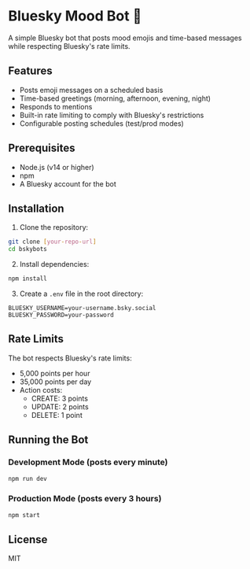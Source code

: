 # Bluesky Mood Bot 🙂

A simple Bluesky bot that posts mood emojis and time-based messages while respecting Bluesky's rate limits.

## Features

- Posts emoji messages on a scheduled basis
- Time-based greetings (morning, afternoon, evening, night)
- Responds to mentions
- Built-in rate limiting to comply with Bluesky's restrictions
- Configurable posting schedules (test/prod modes)

## Prerequisites

- Node.js (v14 or higher)
- npm
- A Bluesky account for the bot

## Installation

1. Clone the repository:

```bash
git clone [your-repo-url]
cd bskybots
```

2. Install dependencies:

```bash
npm install
```

3. Create a `.env` file in the root directory:

```env
BLUESKY_USERNAME=your-username.bsky.social
BLUESKY_PASSWORD=your-password
```

## Rate Limits

The bot respects Bluesky's rate limits:

- 5,000 points per hour
- 35,000 points per day
- Action costs:
  - CREATE: 3 points
  - UPDATE: 2 points
  - DELETE: 1 point

## Running the Bot

### Development Mode (posts every minute)

```bash
npm run dev
```

### Production Mode (posts every 3 hours)

```bash
npm start
```

## License

MIT
